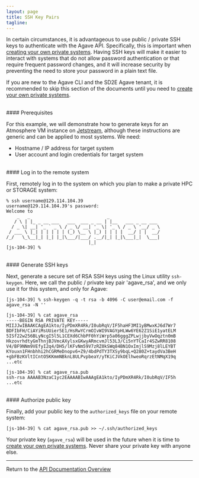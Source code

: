 ```yaml
---
layout: page
title: SSH Key Pairs
tagline:
---
```


In certain circumstances, it is advantageous to use public / private SSH keys
to authenticate with the Agave API. Specifically, this is important when
[creating your own private systems](02.create_systems.md). Having SSH keys
will make it easier to interact with systems that do not allow password
authentication or that require frequent password changes, and it will increase
security by preventing the need to store your password in a plain text file.

If you are new to the Agave CLI and the SD2E Agave tenant, it is recommended to
skip this section of the documents until you need to
[create your own private systems](02.create_systems.md).

<br>
#### Prerequisites

For this example, we will demonstrate how to generate keys for an Atmosphere VM
instance on [Jetstream](https://jetstream-cloud.org), although these instructions
are generic and can be applied to most systems. We need:

* Hostname / IP address for target system
* User account and login credentials for target system

<br>
#### Log in to the remote system

First, remotely log in to the system on which you plan to make a private HPC or
STORAGE system:
```
% ssh username@129.114.104.39
username@129.114.104.39's password:
Welcome to
    _   _                             _
   / \ | |_ _ __ ___   ___  ___ _ __ | |__   ___ _ __ ___
  / _ \| __| '_ ` _ \ / _ \/ __| '_ \| '_ \ / _ \ '__/ _ \
 / ___ \ |_| | | | | | (_) \__ \ |_) | | | |  __/ | |  __/
/_/   \_\__|_| |_| |_|\___/|___/ .__/|_| |_|\___|_|  \___|
                               |_|
[js-104-39] %
```

<br>
#### Generate SSH keys

Next, generate a secure set of RSA SSH keys using the Linux utility `ssh-keygen`.
Here, we call the public / private key pair 'agave_rsa', and we only use it for
this system, and only for Agave:
```
[js-104-39] % ssh-keygen -q -t rsa -b 4096 -C user@email.com -f agave_rsa -N ''

[js-104-39] % cat agave_rsa
-----BEGIN RSA PRIVATE KEY-----
MIIJJwIBAAKCAgEA1kto/IyPDmXR4Rk/I0ubRqV/IF5haHF3MI1yBMwxKJ6d7Wr7
BDFIbFH/CiAYiMsUUier5E1/HsRwYCrmOIvWI9VAGYpHLWw6YE62Z1SiE1yatELM
5ISf22w256BLyNcgI5l5L1CEXd6ChbPF0hYiWrp5a06gggZPLwjjbyVwOqztn0mB
HkzovrhdtyGmThnjBJVmcAXylsxGKwyARmcvmJl53L3/Ci5nYTCaIr4SZwRR8108
V4/BF9NNm9VEfyI2q4/DH5/lKFvNm59V7zRZ0kSWq84BN1OxImjlS9Mzj8lLEYBT
KYouxn1FHnbhhi2hCGRMeDnopv6+Z9/4bdPdTY3TXSy9bqL+Q280Z+taydVa3BeH
+gbFBzKVltICntO5KKmmNBknL8ULPvpbeaY/yTKiCJVkOElhweoRqrzEtNMqX19q
...etc

[js-104-39] % cat agave_rsa.pub
ssh-rsa AAAAB3NzaC1yc2EAAAABIwAAAgEA1kto/IyPDmXR4Rk/I0ubRqV/IF5h
...etc
```

<br>
#### Authorize public key

Finally, add your public key to the `authorized_keys` file on your remote system:
```
[js-104-39] % cat agave_rsa.pub >> ~/.ssh/authorized_keys
```
Your private key (`agave_rsa`) will be used in the future when it is time to
[create your own private systems](02.create_systems.md). Never share your
private key with anyone else.


---
Return to the [API Documentation Overview](../index.md)
